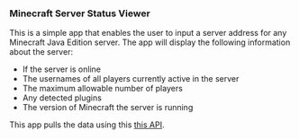 ### Minecraft Server Status Viewer

This is a simple app that enables the user to input a server address for any Minecraft Java Edition server. The app will display the following information about the server:
- If the server is online
- The usernames of all players currently active in the server
- The maximum allowable number of players
- Any detected plugins
- The version of Minecraft the server is running

This app pulls the data using this <a href="https://api.mcsrvstat.us/">this API</a>.